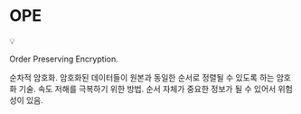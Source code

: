 # OPE

<aside>
💡

Order Preserving Encryption.

순차적 암호화.
암호화된 데이터들이 원본과 동일한 순서로 정렬될 수 있도록 하는 암호화 기술.
속도 저해를 극복하기 위한 방법.
순서 자체가 중요한 정보가 될 수 있어서 위험성이 있음.

</aside>
